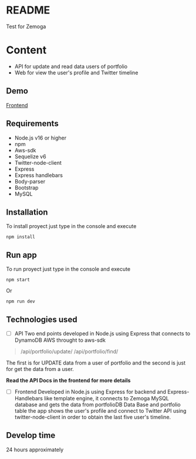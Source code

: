 ﻿# README

Test for Zemoga


# Content

 - API for update and read data users of portfolio 
 - Web for view the user's profile and Twitter timeline



## Demo
[Frontend](https://zemoga-node-test.herokuapp.com/)

## Requirements

  - Node.js v16 or higher
  - npm
  - Aws-sdk
  - Sequelize v6
  - Twitter-node-client
  - Express
  - Express handlebars
  - Body-parser
  - Bootstrap
  - MySQL

## Installation
To install proyect just type in the console and execute

    npm install

## Run app
To run proyect just type in the console and execute

    npm start
Or  
    
    npm run dev

## Technologies used

 - [ ] API
 Two end points developed in Node.js using Express that connects to DynamoDB AWS throught to aws-sdk

> /api/portfolio/update/
> /api/portfolio/find/

The first is for UPDATE data from a user of portfolio and the second is just for get the data from a user.

**Read the API Docs in the frontend for more details** 

 - [ ] Frontend
Developed in Node.js using Express for backend and Express-Handlebars like template engine, it connects to Zemoga MySQL database and gets the data from portfolioDB Data Base and portfolio table the app shows the user's profile and connect to Twitter API using twitter-node-client in order to obtain the last five user's timeline.

## Develop time

24 hours approximately
